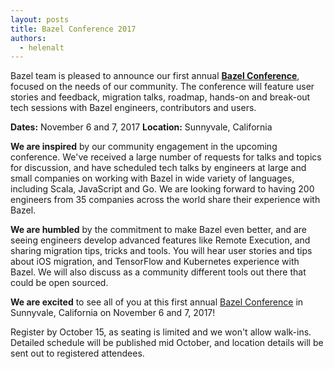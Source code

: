 ```yaml
---
layout: posts
title: Bazel Conference 2017
authors:
  - helenalt
---
```


Bazel team is pleased to announce our first annual [**Bazel Conference**](https://sites.google.com/corp/bazel.build/conference2017), focused on the needs of our community. The conference will feature user stories and feedback, migration talks, roadmap, hands-on and break-out tech sessions with Bazel engineers, contributors and users.

**Dates:**     November 6 and 7, 2017
**Location:** Sunnyvale, California 

**We are inspired** by our community engagement in the upcoming conference. We've received a large number of requests for talks and topics for discussion, and have scheduled tech talks by engineers at large and small companies on working with Bazel in wide variety of languages, including Scala, JavaScript and Go. We are looking forward to having 200 engineers from 35 companies across the world share their experience with Bazel.

**We are humbled** by the commitment to make Bazel even better, and are seeing engineers develop advanced features like Remote Execution, and sharing migration tips, tricks and tools. You will hear user stories and tips about iOS migration, and TensorFlow and Kubernetes experience with Bazel. We will also discuss as a community different tools out there that could be open sourced. 

**We are excited** to see all of you at this first annual [Bazel Conference](https://sites.google.com/corp/bazel.build/conference2017) in Sunnyvale, California on November 6 and 7, 2017! 

Register by October 15, as seating is limited and we won't allow walk-ins. Detailed schedule will be published mid October, and location details will be sent out to registered attendees.

